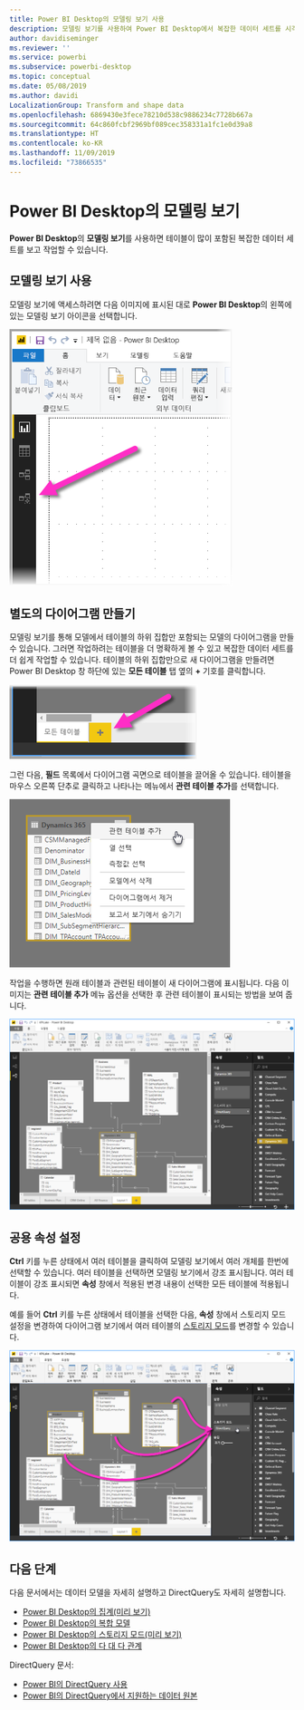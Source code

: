 ```yaml
---
title: Power BI Desktop의 모델링 보기 사용
description: 모델링 보기를 사용하여 Power BI Desktop에서 복잡한 데이터 세트를 시각적 형식으로 보기
author: davidiseminger
ms.reviewer: ''
ms.service: powerbi
ms.subservice: powerbi-desktop
ms.topic: conceptual
ms.date: 05/08/2019
ms.author: davidi
LocalizationGroup: Transform and shape data
ms.openlocfilehash: 6869430e3fece78210d538c9886234c7728b667a
ms.sourcegitcommit: 64c860fcbf2969bf089cec358331a1fc1e0d39a8
ms.translationtype: HT
ms.contentlocale: ko-KR
ms.lasthandoff: 11/09/2019
ms.locfileid: "73866535"
---
```

# <a name="modeling-view-in-power-bi-desktop"></a>Power BI Desktop의 모델링 보기

**Power BI Desktop**의 **모델링 보기**를 사용하면 테이블이 많이 포함된 복잡한 데이터 세트를 보고 작업할 수 있습니다.


## <a name="using-modeling-view"></a>모델링 보기 사용

모델링 보기에 액세스하려면 다음 이미지에 표시된 대로 **Power BI Desktop**의 왼쪽에 있는 모델링 보기 아이콘을 선택합니다.

![Power BI Desktop의 모델링 보기 아이콘](media/desktop-modeling-view/modeling-view_02.png)

## <a name="creating-separate-diagrams"></a>별도의 다이어그램 만들기

모델링 보기를 통해 모델에서 테이블의 하위 집합만 포함되는 모델의 다이어그램을 만들 수 있습니다. 그러면 작업하려는 테이블을 더 명확하게 볼 수 있고 복잡한 데이터 세트를 더 쉽게 작업할 수 있습니다. 테이블의 하위 집합만으로 새 다이어그램을 만들려면 Power BI Desktop 창 하단에 있는 **모든 테이블** 탭 옆의 **+** 기호를 클릭합니다.

![탭 섹션에서 + 기호를 클릭하여 새 다이어그램 만들기](media/desktop-modeling-view/modeling-view_03.png)

그런 다음, **필드** 목록에서 다이어그램 곡면으로 테이블을 끌어올 수 있습니다. 테이블을 마우스 오른쪽 단추로 클릭하고 나타나는 메뉴에서 **관련 테이블 추가**를 선택합니다.

![테이블을 마우스 오른쪽 단추로 클릭하고 [관련 테이블 추가] 선택](media/desktop-modeling-view/modeling-view_04.png)

작업을 수행하면 원래 테이블과 관련된 테이블이 새 다이어그램에 표시됩니다. 다음 이미지는 **관련 테이블 추가** 메뉴 옵션을 선택한 후 관련 테이블이 표시되는 방법을 보여 줍니다.

![관련 테이블 표시](media/desktop-modeling-view/modeling-view_05.png)

## <a name="setting-common-properties"></a>공용 속성 설정

**Ctrl** 키를 누른 상태에서 여러 테이블을 클릭하여 모델링 보기에서 여러 개체를 한번에 선택할 수 있습니다. 여러 테이블을 선택하면 모델링 보기에서 강조 표시됩니다. 여러 테이블이 강조 표시되면 **속성** 창에서 적용된 변경 내용이 선택한 모든 테이블에 적용됩니다.

예를 들어 **Ctrl** 키를 누른 상태에서 테이블을 선택한 다음, **속성** 창에서 스토리지 모드 설정을 변경하여 다이어그램 보기에서 여러 테이블의 [스토리지 모드](desktop-storage-mode.md)를 변경할 수 있습니다.

![Ctrl 키를 눌러 여러 테이블을 선택한 다음, 선택한 모든 테이블에서 공용 속성 설정](media/desktop-modeling-view/modeling-view_06.png)


## <a name="next-steps"></a>다음 단계

다음 문서에서는 데이터 모델을 자세히 설명하고 DirectQuery도 자세히 설명합니다.

* [Power BI Desktop의 집계(미리 보기)](desktop-aggregations.md)
* [Power BI Desktop의 복합 모델](desktop-composite-models.md)
* [Power BI Desktop의 스토리지 모드(미리 보기)](desktop-storage-mode.md)
* [Power BI Desktop의 다 대 다 관계](desktop-many-to-many-relationships.md)


DirectQuery 문서:

* [Power BI의 DirectQuery 사용](desktop-directquery-about.md)
* [Power BI의 DirectQuery에서 지원하는 데이터 원본](desktop-directquery-data-sources.md)
